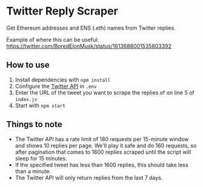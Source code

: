 # Twitter Reply Scraper

Get Ethereum addresses and ENS (.eth) names from Twitter replies.

Example of where this can be useful: https://twitter.com/BoredElonMusk/status/1613688001535803392

## How to use

1. Install dependencies with `npm install`
2. Configure the [Twitter API](https://developer.twitter.com/en) in `.env`
3. Enter the URL of the tweet you want to scrape the replies of on line 5 of `index.js`
4. Start with `npm start`

## Things to note

- The Twitter API has a rate limit of 180 requests per 15-minute window and shows 10 replies per page. We'll play it safe and do 160 requests, so after pagination that comes to 1600 replies scraped until the script will sleep for 15 minutes.
- If the specified tweet has less than 1600 replies, this should take less than a minute.
- The Twitter API will only return replies from the last 7 days.
